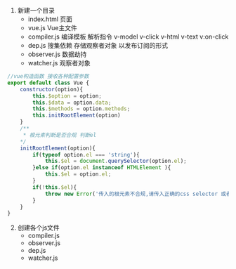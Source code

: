1. 新建一个目录
    * index.html 页面
    * vue.js Vue主文件
    * compiler.js 编译模板 解析指令 v-model v-click v-html v-text v:on-click
    * dep.js 搜集依赖 存储观察者对象  以发布订阅的形式
    * observer.js 数据劫持
    * watcher.js 观察者对象
```js
//vue构造函数 接收各种配置参数 
export default class Vue {
    constructor(option){
        this.$option = option;
        this.$data = option.data;
        this.$methods = option.methods;
        this.initRootElement(option)
    }
    /**
     * 根元素判断是否合规 判断el 
    */
    initRootElement(option){
        if(typeof option.el === 'string'){
            this.$el = document.querySelector(option.el);
        }else if(option.el instanceof HTMLElement ){
            this.$el = option.el;
        }
        if(!this.$el){
            throw new Error('传入的根元素不合规,请传入正确的css selector 或者 html element');
        }
    }
}
```

2. 创建各个js文件
    * compiler.js
    * observer.js
    * dep.js
    * watcher.js
